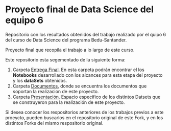 # Proyecto final de Data Science del equipo 6

Repositorio con los resultados obtenidos del trabajo realizado por el quipo 6 del curso de Data Science del programa Bedu-Santander.

Proyecto final que recopila el trabajo a lo largo de este curso. 

Este repositorio esta segementado de la siguiente forma:

1. Carpeta [Entrega Final](https://github.com/DrMalvavisco/final_project-ds_santander-f3-team6-machine_learning_in_Python/tree/main/Entrega_Final_Procesamiento_DanielTapia_LuisZanabria_NorbertoPena_HaroldVasquez). En esta carpeta podrán encontrar el los **Notebooks**  desarrollado con los alcances para esta etapa del proyecto y los **dataSets** obtenidos.
2. Carpeta [Documentos](https://github.com/DrMalvavisco/final_project-ds_santander-f3-team6-machine_learning_in_Python/tree/main/Documentos), donde se encuentra los documentos que soportan la realizacion de este proyecto.
3. Carpeta [Presentación](https://github.com/DrMalvavisco/final_project-ds_santander-f3-team6-machine_learning_in_Python/tree/main/Presentacion). Espacio especifico de los distintos Datsets que se construyeron para la realización de este proyecto.

Si desea conocer los respositorios anteriores de los trabajos previos a este proeycto, pueden buscarlos en el repositorio original de este Fork, y en los distintos Forks del mismo respositorio original.
